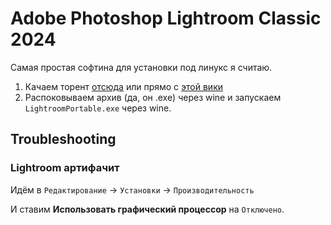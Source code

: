 # Adobe Photoshop Lightroom Classic 2024
Самая простая софтина для установки под линукс я считаю.

1. Качаем торент [отсюда](https://rutracker.org/forum/viewtopic.php?t=6569675)
    или прямо с [этой вики](lightroom.torrent)
2. Распоковываем архив (да, он .exe) через wine и запускаем `LightroomPortable.exe` через wine.

## Troubleshooting
### Lightroom артифачит
Идём в `Редактирование` -> `Установки` -> `Производительность` 

И ставим **Использовать графический процессор** на `Отключено`.

